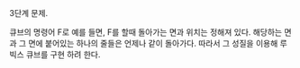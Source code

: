 3단계 문제.

큐브의 명령어 F로 예를 들면, F를 할때 돌아가는 면과 위치는 정해져 있다. 해당하는 면과 그 면에 붙어있는 하나의 줄들은 언제나 같이 돌아가다. 따라서 그 성질을 이용해 루빅스 큐브를 구현 하려 한다.
